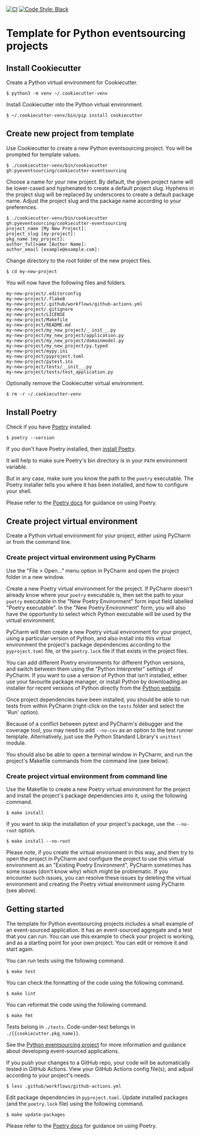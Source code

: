 [![CI](https://github.com/pyeventsourcing/cookiecutter-eventsourcing/actions/workflows/github-actions.yml/badge.svg)](https://github.com/pyeventsourcing/cookiecutter-eventsourcing/actions/workflows/github-actions.yml)
[![Code Style: Black](https://img.shields.io/badge/code%20style-black-000000.svg)](https://github.com/psf/black)

# Template for Python eventsourcing projects

## Install Cookiecutter

Create a Python virtual environment for Cookiecutter.

    $ python3 -m venv ~/.cookiecutter-venv

Install Cookiecutter into the Python virtual environment.

    $ ~/.cookiecutter-venv/bin/pip install cookiecutter

## Create new project from template

Use Cookiecutter to create a new Python eventsourcing project. You will be prompted for template values.

    $ ./cookiecutter-venv/bin/cookiecutter gh:pyeventsourcing/cookiecutter-eventsourcing

Choose a name for your new project. By default, the given project name will be lower-cased and hyphenated
to create a default project slug. Hyphens in the project slug will be replaced by underscores to create a
default package name. Adjust the project slug and the package name according to your preferences. 

    $ ./cookiecutter-venv/bin/cookiecutter gh:pyeventsourcing/cookiecutter-eventsourcing
    project_name [My New Project]:
    project_slug [my-project]:
    pkg_name [my_project]:
    author_fullname [Author Name]:
    author_email [example@example.com]:

Change directory to the root folder of the new project files.

    $ cd my-new-project

You will now have the following files and folders.

    my-new-project/.editorconfig
    my-new-project/.flake8
    my-new-project/.github/workflows/github-actions.yml
    my-new-project/.gitignore
    my-new-project/LICENSE
    my-new-project/Makefile
    my-new-project/README.md
    my-new-project/my_new_project/__init__.py
    my-new-project/my_new_project/application.py
    my-new-project/my_new_project/domainmodel.py
    my-new-project/my_new_project/py.typed
    my-new-project/mypy.ini
    my-new-project/pyproject.toml
    my-new-project/pytest.ini
    my-new-project/tests/__init__.py
    my-new-project/tests/test_application.py

Optionally remove the Cookiecutter virtual environment.

    $ rm -r ~/.cookiecutter-venv

## Install Poetry

Check if you have [Poetry](https://python-poetry.org) installed.

    $ poetry --version

If you don't have Poetry installed, then [install Poetry](https://python-poetry.org/docs/#installing-with-the-official-installer).

It will help to make sure Poetry's bin directory is in your `PATH` environment variable.

But in any case, make sure you know the path to the `poetry` executable. The Poetry
installer tells you where it has been installed, and how to configure your shell.

Please refer to the [Poetry docs](https://python-poetry.org/docs/) for guidance on
using Poetry.


## Create project virtual environment

Create a Python virtual environment for your project, either using PyCharm
or from the command line.

### Create project virtual environment using PyCharm

Use the "File > Open..." menu option in PyCharm and open the project folder in a new
window.

Create a new Poetry virtual environment for the project. If PyCharm doesn't already
know where your `poetry` executable is, then set the path to your `poetry` executable
in the "New Poetry Environment" form input field labelled "Poetry executable". In the
"New Poetry Environment" form, you will also have the opportunity to select which
Python executable will be used by the virtual environment.

PyCharm will then create a new Poetry virtual environment for your project, using
a particular version of Python, and also install into this virtual environment the
project's package dependencies according to the `pyproject.toml` file, or the
`poetry.lock` file if that exists in the project files.

You can add different Poetry environments for different Python versions, and switch
between them using the "Python Interpreter" settings of PyCharm. If you want to use
a version of Python that isn't installed, either use your favourite package manager,
or install Python by downloading an installer for recent versions of Python directly
from the [Python website](https://www.python.org/downloads/).

Once project dependencies have been installed, you should be able to run tests
from within PyCharm (right-click on the `tests` folder and select the 'Run' option).

Because of a conflict between pytest and PyCharm's debugger and the coverage tool,
you may need to add ``--no-cov`` as an option to the test runner template. Alternatively,
just use the Python Standard Library's ``unittest`` module.

You should also be able to open a terminal window in PyCharm, and run the project's
Makefile commands from the command line (see below).

### Create project virtual environment from command line

Use the Makefile to create a new Poetry virtual environment for the
project and install the project's package dependencies into it,
using the following command.

    $ make install

If you want to skip the installation of your project's package, use the
`--no-root` option.

    $ make install --no-root

Please note, if you create the virtual environment in this way, and then try to
open the project in PyCharm and configure the project to use this virtual
environment as an "Existing Poetry Environment", PyCharm sometimes has some
issues (don't know why) which might be problematic. If you encounter such
issues, you can resolve these issues by deleting the virtual environment
and creating the Poetry virtual environment using PyCharm (see above).

## Getting started

The template for Python eventsourcing projects includes a small example
of an event-sourced application. It has an event-sourced aggregate and a
test that you can run. You can use this example to check your project is
working, and as a starting point for your own project. You can edit or
remove it and start again.

You can run tests using the following command.

    $ make test

You can check the formatting of the code using the following command.

    $ make lint

You can reformat the code using the following command.

    $ make fmt

Tests belong in `./tests`. Code-under-test belongs in `./{{cookiecutter.pkg_name}}`.

See the [Python eventsourcing project](https://github.com/pyeventsourcing/eventsourcing)
for more information and guidance about developing event-sourced applications.

If you push your changes to a GitHub repo, your code will be automatically
tested in GitHub Actions. View your GitHub Actions config file(s), and
adjust according to your project's needs.

    $ less .github/workflows/github-actions.yml


Edit package dependencies in `pyproject.toml`. Update installed packages (and the
`poetry.lock` file) using the following command.

    $ make update-packages

Please refer to the [Poetry docs](https://python-poetry.org/docs/) for guidance on
using Poetry.
